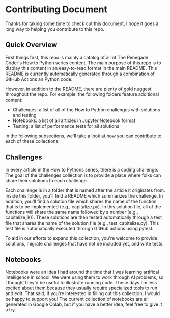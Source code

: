 # Contributing Document

Thanks for taking some time to check out this document, I hope it goes a long way
to helping you contribute to this repo.

## Quick Overview

First things first, this repo is mainly a catalog of all of The Renegade Coder's 
How to Python series content. The main purpose of this repo is to display
this content in an easy-to-read format in the main README. This README is 
currently automatically generated through a combination of GitHub Actions
an Python code.

However, in addition to the README, there are plenty of gold nuggest throughout
the repo. For example, the following folders feature additional content:

- Challenges: a list of all of the How to Python challenges with solutions and testing
- Notebooks: a list of all articles in Jupyter Notebook format
- Testing: a list of performance tests for all solutions

In the following subsections, we'll take a look at how you can contribute to each of
these collections.

## Challenges

In every article in the How to Pythons series, there is a coding challenge. The goal
of the challenges collection is to provide a place where folks can share their
solutions to each challenge. 

Each challenge is in a folder that is named after the article it originates from. Inside
this folder, you'll find a README which summarizes the challenge. In addition, you'll find
a solution file which shares the name of the function that is to be implemented (e.g.,
capitalize.py). In this solution file, all of the functions will share the same name
followed by a number (e.g., capitalize_1()). These solutions are then tested automatically
through a test file that shares the name of the solution file (e.g., test_capitalize.py). 
This test file is automatically executed through GitHub actions using pytest. 

To aid in our efforts to expand this collection, you're welcome to provide solutions,
migrate challenges that have not be included yet, and write tests.

## Notebooks

Notebooks were an idea I had around the time that I was learning artifical intelligence
in school. We were using them to work through AI problems, so I thought they'd be useful
to illustrate running code. These days I'm less excited about them because they usually
require specialized tools to run and edit. That said, if you're interested in filling
out this collection, I would be happy to support you! The current collection of notebooks
are all generated in Google Colab, but if you have a better idea, feel free to give it
a try.

